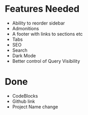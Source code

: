 # Features Needed
- Ability to reorder sidebar
- Admonitions
- A footer with links to sections etc
- Tabs
- SEO
- Search
- Dark Mode
- Better control of Query Visibility


# Done
- CodeBlocks
- Github link
- Project Name change

